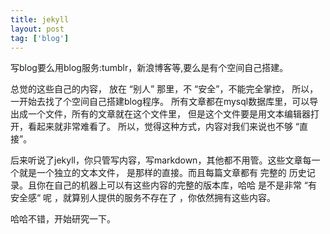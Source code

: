 ```yaml
---
title: jekyll
layout: post
tag: ['blog']
---
```


写blog要么用blog服务:tumblr，新浪博客等,要么是有个空间自己搭建。

总觉的这些自己的内容， 放在 “别人” 那里，不 “安全”，不能完全掌控，
所以，一开始去找了个空间自己搭建blog程序。
所有文章都在mysql数据库里，可以导出成一个文件，所有的文章就在这个文件里，
但是这个文件要是用文本编辑器打开，看起来就非常难看了。
所以，觉得这种方式，内容对我们来说也不够 “直接”。

后来听说了jekyll，你只管写内容，写markdown，其他都不用管。这些文章每一个就是一个独立的文本文件，
是那样的直接。而且每篇文章都有 完整的 历史记录。且你在自己的机器上可以有这些内容的完整的版本库，哈哈
是不是非常 “有安全感“ 呢 ，就算别人提供的服务不存在了 ，你依然拥有这些内容。

哈哈不错，开始研究一下。
